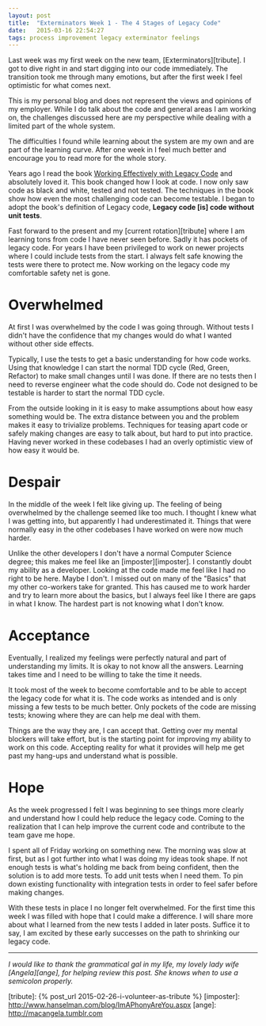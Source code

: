 ```yaml
---
layout: post
title:  "Exterminators Week 1 - The 4 Stages of Legacy Code"
date:   2015-03-16 22:54:27
tags: process improvement legacy exterminator feelings
---
```


Last week was my first week on the new team, [Exterminators][tribute]. I got to
dive right in and start digging into our code immediately. The transition took
me through many emotions, but after the first week I feel optimistic for what
comes next.

<div class="disclaimer">
<p>
This is my personal blog and does not represent the views and opinions of my
employer. While I do talk about the code and general areas I am working on, the
challenges discussed here are my perspective while dealing with a limited part
of the whole system.
</p>

<p>
The difficulties I found while learning about the system are my own and are
part of the learning curve. After one week in I feel much better and encourage
you to read more for the whole story.
</p>
</div>

Years ago I read the book [Working Effectively with Legacy Code][legacy] and
absolutely loved it. This book changed how I look at code. I now only saw code
as black and white, tested and not tested. The techniques in the book show how
even the most challenging code can become testable. I began to adopt the book's
definition of Legacy code, **Legacy code [is] code without unit tests**.

Fast forward to the present and my [current rotation][tribute] where I am
learning tons from code I have never seen before. Sadly it has pockets of
legacy code. For years I have been privileged to work on newer projects
where I could include tests from the start. I always felt safe knowing the
tests were there to protect me. Now working on the legacy code my comfortable
safety net is gone.

Overwhelmed
===============================================================================

At first I was overwhelmed by the code I was going through. Without tests I
didn't have the confidence that my changes would do what I wanted without other
side effects.

Typically, I use the tests to get a basic understanding for how code
works. Using that knowledge I can start the normal TDD cycle (Red, Green,
Refactor) to make small changes until I was done. If there are no tests then
I need to reverse engineer what the code should do. Code not designed to be
testable is harder to start the normal TDD cycle.

From the outside looking in it is easy to make assumptions about how easy
something would be. The extra distance between you and the problem makes it easy
to trivialize problems. Techniques for teasing apart code or safely making
changes are easy to talk about, but hard to put into practice. Having never
worked in these codebases I had an overly optimistic view of how easy it would
be.

Despair
===============================================================================

In the middle of the week I felt like giving up. The feeling of being
overwhelmed by the challenge seemed like too much. I thought I knew what I was
getting into, but apparently I had underestimated it. Things that were normally
easy in the other codebases I have worked on were now much harder.

Unlike the other developers I don't have a normal Computer Science degree;
this makes me feel like an [imposter][imposter]. I constantly doubt my ability
as a developer. Looking at the code made me feel like I had no right to be here.
Maybe I don't. I missed out on many of the "Basics" that my other co-workers
take for granted. This has caused me to work harder and try to learn more about
the basics, but I always feel like I there are gaps in what I know. The hardest
part is not knowing what I don't know.

Acceptance
===============================================================================

Eventually, I realized my feelings were perfectly natural and part of understanding my
limits. It is okay to not know all the answers. Learning takes time and I need
to be willing to take the time it needs.

It took most of the week to become comfortable and to be able to accept the legacy code
for what it is. The code works as intended and is only missing a few tests to
be much better. Only pockets of the code are missing tests; knowing where
they are can help me deal with them.

Things are the way they are, I can accept that. Getting over my mental blockers
will take effort, but is the starting point for improving my ability to work
on this code. Accepting reality for what it provides will help me get past my
hang-ups and understand what is possible.

Hope
===============================================================================

As the week progressed I felt I was beginning to see things more clearly and
understand how I could help reduce the legacy code. Coming to the realization
that I can help improve the current code and contribute to the team gave me hope.

I spent all of Friday working on something new. The morning was slow at first,
but as I got further into what I was doing my ideas took shape. If not enough
tests is what's holding me back from being confident, then the solution is to
add more tests. To add unit tests when I need them. To pin down existing
functionality with integration tests in order to feel safer before making changes.

With these tests in place I no longer felt overwhelmed. For the
first time this week I was filled with hope that I could make a difference. I
will share more about what I learned from the new tests I added in later posts.
Suffice it to say, I am excited by these early successes on the path
to shrinking our legacy code.

<hr/>

*I would like to thank the grammatical gal in my life, my lovely lady wife
[Angela][ange], for helping review this post. She knows when to use a
semicolon properly.*

[legacy]: http://www.amazon.com/Working-Effectively-Legacy-Michael-Feathers/dp/0131177052
[tribute]: {% post_url 2015-02-26-i-volunteer-as-tribute %}
[imposter]: http://www.hanselman.com/blog/ImAPhonyAreYou.aspx
[ange]: http://macangela.tumblr.com

